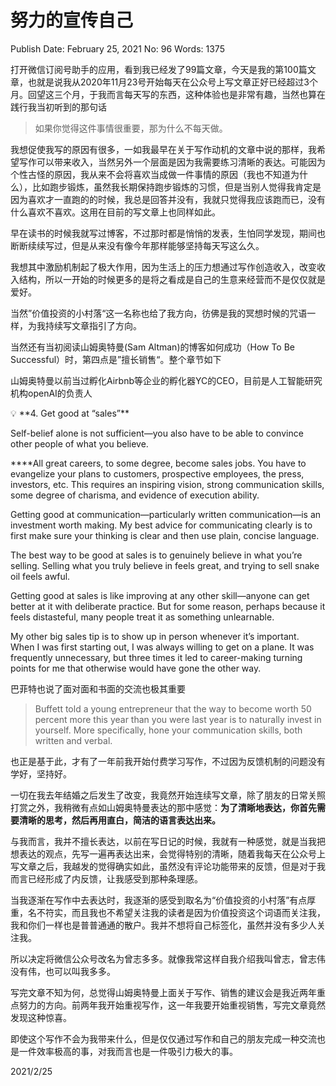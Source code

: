# 努力的宣传自己

Publish Date: February 25, 2021
No: 96
Words: 1375

打开微信订阅号助手的应用，看到我已经发了99篇文章，今天是我的第100篇文章，也就是说我从2020年11月23号开始每天在公众号上写文章正好已经超过3个月。回望这三个月，于我而言每天写的东西，这种体验也是非常有趣，当然也算在践行我当初听到的那句话

> 如果你觉得这件事情很重要，那为什么不每天做。
> 

我想促使我写的原因有很多，一如我最早在关于写作动机的文章中说的那样，我希望写作可以带来收入，当然另外一个层面是因为我需要练习清晰的表达。可能因为个性古怪的原因，我从来不会将喜欢当成做一件事情的原因（我也不知道为什么），比如跑步锻炼，虽然我长期保持跑步锻炼的习惯，但是当别人觉得我肯定是因为喜欢才一直跑的的时候，我总是回答并没有，我就只觉得我应该跑而已，没有什么喜欢不喜欢。这用在目前的写文章上也同样如此。

早在读书的时候我就写过博客，不过那时都是悄悄的发表，生怕同学发现，期间也断断续续写过，但是从来没有像今年那样能够坚持每天写这么久。

我想其中激励机制起了极大作用，因为生活上的压力想通过写作创造收入，改变收入结构，所以一开始的时候更多的是将之看成是自己的生意来经营而不是仅仅就是爱好。

当然”价值投资的小村落“这一名称也给了我方向，彷佛是我的冥想时候的咒语一样，为我持续写文章指引了方向。

当然还有当初阅读山姆奥特曼(Sam Altman)的博客如何成功（How To Be Successful）时，第四点是”擅长销售“。整个章节如下

山姆奥特曼以前当过孵化Airbnb等企业的孵化器YC的CEO，目前是人工智能研究机构openAI的负责人

<aside>
💡 **4. Get good at “sales”**

Self-belief alone is not sufficient—you also have to be able to convince other people of what you believe.

****All great careers, to some degree, become sales jobs. You have to evangelize your plans to customers, prospective employees, the press, investors, etc. This requires an inspiring vision, strong communication skills, some degree of charisma, and evidence of execution ability.

Getting good at communication—particularly written communication—is an investment worth making. My best advice for communicating clearly is to first make sure your thinking is clear and then use plain, concise language.

The best way to be good at sales is to genuinely believe in what you’re selling. Selling what you truly believe in feels great, and trying to sell snake oil feels awful.

Getting good at sales is like improving at any other skill—anyone can get better at it with deliberate practice. But for some reason, perhaps because it feels distasteful, many people treat it as something unlearnable.

My other big sales tip is to show up in person whenever it’s important. When I was first starting out, I was always willing to get on a plane. It was frequently unnecessary, but three times it led to career-making turning points for me that otherwise would have gone the other way.

</aside>

巴菲特也说了面对面和书面的交流也极其重要 

> Buffett told a young entrepreneur that the way to become worth 50 percent more this year than you were last year is to naturally invest in yourself. More specifically, hone your communication skills, both written and verbal.
> 

也正是基于此，才有了一年前我开始付费学习写作，不过因为反馈机制的问题没有学好，坚持好。

一切在我去年结婚之后发生了改变，我竟然开始连续写文章，除了朋友的日常关照打赏之外，我稍微有点如山姆奥特曼表达的那中感觉：**为了清晰地表达，你首先需要清晰的思考，然后再用直白，简洁的语言表达出来。**

与我而言，我并不擅长表达，以前在写日记的时候，我就有一种感觉，就是当我把想表达的观点，先写一遍再表达出来，会觉得特别的清晰，随着我每天在公众号上写文章之后，我越发的觉得确实如此，虽然没有评论功能带来的反馈，但是对于我而言已经形成了内反馈，让我感受到那种条理感。

当我逐渐在写作中去表达时，我逐渐的感受到取名为“价值投资的小村落”有点厚重，名不符实，而且我也不希望关注我的读者是因为价值投资这个词语而关注我，我和你们一样也是普普通通的散户。我并不想将自己标签化，虽然并没有多少人关注我。

所以决定将微信公众号改名为曾志多多。就像我常这样自我介绍我叫曾志，曾志伟没有伟，也可以叫我多多。

写完文章不知为何，总觉得山姆奥特曼上面关于写作、销售的建议会是我近两年重点努力的方向。前两年我开始重视写作，这一年我要开始重视销售，写完文章竟然发现这种惊喜。

即使这个写作不会为我带来什么，但是仅仅通过写作和自己的朋友完成一种交流也是一件效率极高的事，对我而言也是一件吸引力极大的事。

2021/2/25